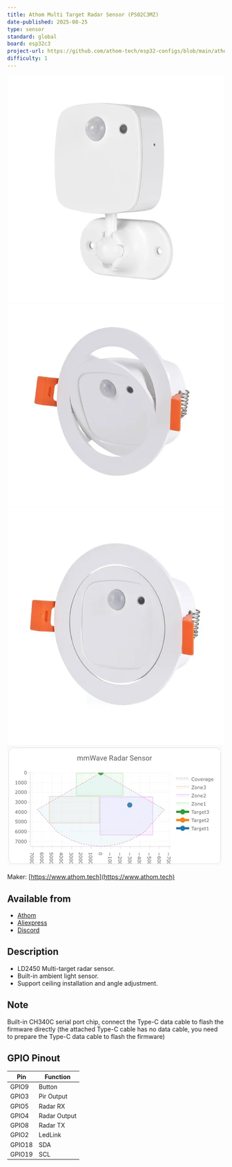```yaml
---
title: Athom Multi Target Radar Sensor (PS02C3MZ)
date-published: 2025-08-25
type: sensor
standard: global
board: esp32c3
project-url: https://github.com/athom-tech/esp32-configs/blob/main/athom-ld2450-sensor.yaml
difficulty: 1
---
```


![PS02C3MZ-1](PS02C3MZ-1.webp "Athom Multi Target Radar Sensor - PS02C3MZ-1")
![PS02C3MZ-2](PS02C3MZ-2.webp "Athom Multi Target Radar Sensor - PS02C3MZ-2")
![PS02C3MZ-3](PS02C3MZ-3.webp "Athom Multi Target Radar Sensor - PS02C3MZ-3")
![PS02C3MZ-4](PS02C3MZ-4.webp "Athom Multi Target Radar Sensor - PS02C3MZ-4")

Maker: [https://www.athom.tech](https://www.athom.tech)

## Available from

- [Athom](https://www.athom.tech/blank-1/multi-zone-human-presence-sensor)
- [Aliexpress](https://www.aliexpress.com/item/1005009682023075.html)
- [Discord](https://discord.gg/tHdBmXCwRj)

## Description

- LD2450 Multi-target radar sensor.
- Built-in ambient light sensor.
- Support ceiling installation and angle adjustment.

## Note

Built-in CH340C serial port chip, connect the Type-C data cable to flash the firmware directly (the attached Type-C
cable has no data cable, you need to prepare the Type-C data cable to flash the firmware)

## GPIO Pinout

| Pin    | Function     |
| ------ | ------------ |
| GPIO9  | Button       |
| GPIO3  | Pir Output   |
| GPIO5  | Radar RX     |
| GPIO4  | Radar Output |
| GPIO8  | Radar TX     |
| GPIO2  | LedLink      |
| GPIO18 | SDA          |
| GPIO19 | SCL          |
